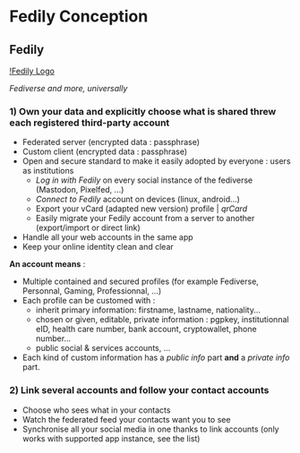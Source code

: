 # Fedily Conception

## **Fedily**

[!Fedily Logo](media/fedily_logo.svg)

*Fediverse and more, universally*

### 1) Own your data and explicitly choose what is shared threw each registered third-party account



   * Federated server (encrypted data : passphrase)
   * Custom client (encrypted data : passphrase)
   * Open and secure standard to make it easily adopted by everyone : users as institutions
       * *Log in with Fedily* on every social instance of the fediverse (Mastodon, Pixelfed, ...) 
       * *Connect to Fedily* account on devices (linux, android...)
       * Export your vCard (adapted new version) profile | *qrCard*
       * Easily migrate your Fedily account from a server to another (export/import or direct link)
   * Handle all your web accounts in the same app
   * Keep your online identity clean and clear


**An account means** :

   * Multiple contained and secured profiles (for example Fediverse, Personnal, Gaming, Professionnal, ...)
   * Each profile can be customed with :
       * inherit primary information: firstname, lastname, nationality...
       * chosen or given, editable, private information : pgpkey, institutionnal eID, health care number, bank account, cryptowallet, phone number...
       * public social \& services accounts, ...
   * Each kind of custom information has a *public info* part **and** a *private info* part.


### 2) Link several accounts and follow your contact accounts



   * Choose who sees what in your contacts
   * Watch the federated feed your contacts want you to see
   * Synchronise all your social media in one thanks to link accounts (only works with supported app instance, see the list)
